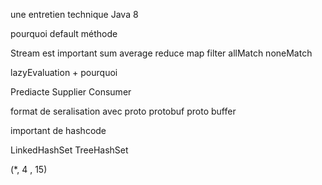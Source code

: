 une entretien technique
Java 8

pourquoi default méthode

Stream est important
sum
average
reduce
map
filter
allMatch
noneMatch

lazyEvaluation + pourquoi

Prediacte
Supplier
Consumer

format de seralisation avec proto
protobuf
proto buffer

important de hashcode

LinkedHashSet
TreeHashSet

(\*, 4 , 15)